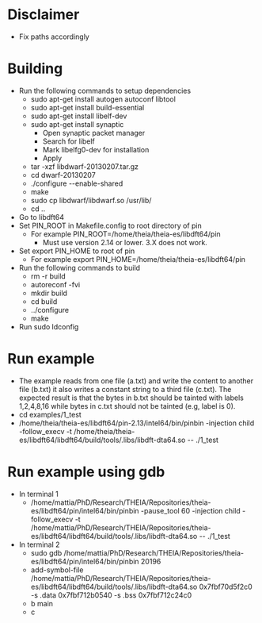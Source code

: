 # Disclaimer
* Fix paths accordingly
# Building
* Run the following commands to setup dependencies
	* sudo apt-get install autogen autoconf libtool
	* sudo apt-get install build-essential
	* sudo apt-get install libelf-dev
	* sudo apt-get install synaptic
		* Open synaptic packet manager
		* Search for libelf
		* Mark libelfg0-dev for installation
		* Apply
	* tar -xzf libdwarf-20130207.tar.gz
	* cd dwarf-20130207
	* ./configure --enable-shared
	* make
	* sudo cp libdwarf/libdwarf.so /usr/lib/
	* cd ..
* Go to libdft64
* Set PIN_ROOT in Makefile.config to root directory of pin
	* For example PIN_ROOT=/home/theia/theia-es/libdft64/pin
		* Must use version 2.14 or lower. 3.X does not work.
* Set export PIN_HOME to root of pin
	* For example export PIN_HOME=/home/theia/theia-es/libdft64/pin
* Run the following commands to build
	* rm -r build
	* autoreconf -fvi
	* mkdir build
	* cd build
	* ../configure
	* make
* Run sudo ldconfig
# Run example
* The example reads from one file (a.txt) and write the content to another file (b.txt) it also writes a constant string to a third file (c.txt). The expected result is that the bytes in b.txt should be tainted with labels 1,2,4,8,16 while bytes in c.txt should not be tainted (e.g, label is 0).
* cd examples/1_test
* /home/theia/theia-es/libdft64/pin-2.13/intel64/bin/pinbin -injection child -follow_execv -t /home/theia/theia-es/libdft64/libdft64/build/tools/.libs/libdft-dta64.so -- ./1_test

# Run example using gdb
* In terminal 1
	* /home/mattia/PhD/Research/THEIA/Repositories/theia-es/libdft64/pin/intel64/bin/pinbin -pause_tool 60 -injection child -follow_execv -t /home/mattia/PhD/Research/THEIA/Repositories/theia-es/libdft64/libdft64/build/tools/.libs/libdft-dta64.so -- ./1_test
* In terminal 2
	* sudo gdb /home/mattia/PhD/Research/THEIA/Repositories/theia-es/libdft64/pin/intel64/bin/pinbin 20196
	* add-symbol-file /home/mattia/PhD/Research/THEIA/Repositories/theia-es/libdft64/libdft64/build/tools/.libs/libdft-dta64.so 0x7fbf70d5f2c0 -s .data 0x7fbf712b0540 -s .bss 0x7fbf712c24c0
	* b main
	* c
